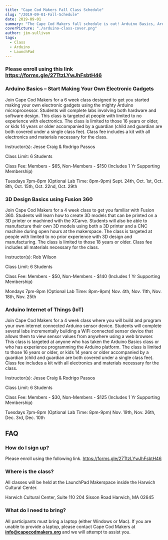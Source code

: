 ```yaml
---
title: "Cape Cod Makers Fall Class Schedule"
slug: "/2019-09-01-Fall-Schedule"
date: 2019-09-01
summary: "The Cape Cod Makers fall schedule is out! Arduino Basics, Arduino Internet of Things (IoT) and 3D Design Basics using Fusion 360 ."
coverPicture: "./arduino-class-cover.png"
author: jim-sullivan
tags:
  - Class
  - Arduino
  - LaunchPad
---
```


### Please enroll using this link https://forms.gle/27TtzLYwJhFsbtH46


### **Arduino Basics – Start Making Your Own Electronic Gadgets**

Join Cape Cod Makers for a 6 week class designed to get you started making your own electronic gadgets using the mighty Arduino microprocessor. Students will complete labs involving both hardware and software design. This class is targeted at people with limited to no experience with electronics. The class is limited to those 16 years or older, or kids 14 years or older accompanied by a guardian (child and guardian are both covered under a single class fee). Class fee includes a kit with all electronics and materials necessary for the class.

Instructor(s): Jesse Craig & Rodrigo Passos

Class Limit: 6 Students

Class Fee: Members - $65, Non-Members - $150 (Includes 1 Yr Supporting Membership)

Tuesdays 7pm-8pm (Optional Lab Time: 8pm-9pm)
Sept. 24th, Oct. 1st, Oct. 8th, Oct. 15th, Oct. 22nd, Oct. 29th


### **3D Design Basics using Fusion 360**
Join Cape Cod Makers for a 4 week class to get you familiar with Fusion 360. Students will learn how to create 3D models that can be printed on a 3D printer or machined with the XCarve. Students will also be able to manufacture their own 3D models using both a 3D printer and a CNC machine during open hours at the makerspace. The class is targeted at people with limited to no prior experience with 3D design and manufacturing. The class is limited to those 18 years or older. Class fee includes all materials necessary for the class.

Instructor(s): Rob Wilson

Class Limit: 6 Students

Class Fee: Members - $50, Non-Members - $140 (Includes 1 Yr Supporting Membership)

Mondays 7pm-8pm  (Optional Lab Time: 8pm-9pm)
Nov. 4th, Nov. 11th, Nov. 18th, Nov. 25th


### **Arduino Internet of Things (IoT)**
Join Cape Cod Makers for a 4 week class where you will build and program your own internet connected Arduino sensor device. Students will complete several labs incrementally building a WiFi connected sensor device that allows them to view sensor values from anywhere using a web browser. This class is targeted at anyone who has taken the Arduino Basics class or who has experience programming the Arduino platform. The class is limited to those 16 years or older, or kids 14 years or older accompanied by a guardian (child and guardian are both covered under a single class fee). Class fee includes a kit with all electronics and materials necessary for the class.

Instructor(s): Jesse Craig & Rodrigo Passos

Class Limit: 6 Students

Class Fee: Members - $30, Non-Members - $125 (Includes 1 Yr Supporting Membership)

Tuesdays 7pm-8pm (Optional Lab Time: 8pm-9pm)
Nov. 19th, Nov. 26th, Dec. 3rd, Dec. 10th




## FAQ

### How do I sign up?

Please enroll using the following link.  https://forms.gle/27TtzLYwJhFsbtH46

### Where is the class?

All classes will be held at the LaunchPad Makerspace inside the Harwich Cultural Center.

Harwich Cultural Center, Suite 110
204 Sisson Road
Harwich, MA 02645



### What do I need to bring?

All participants must bring a laptop (either Windows or Mac). If you are unable to provide a laptop, please contact Cape Cod Makers at **info@capecodmakers.org** and we will attempt to assist you.



